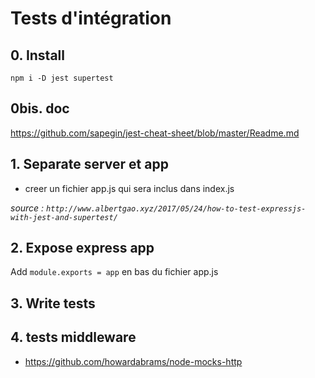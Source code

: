 # Tests d'intégration

## 0. Install

`npm i -D jest supertest`

## 0bis. doc

https://github.com/sapegin/jest-cheat-sheet/blob/master/Readme.md

## 1. Separate server et app

* creer un fichier app.js qui sera inclus dans index.js

*source : `http://www.albertgao.xyz/2017/05/24/how-to-test-expressjs-with-jest-and-supertest/`*

## 2. Expose express app

Add `module.exports = app` en bas du fichier app.js

##

## 3. Write tests

## 4. tests middleware

* https://github.com/howardabrams/node-mocks-http